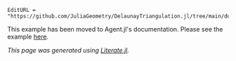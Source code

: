 ```@meta
EditURL = "https://github.com/JuliaGeometry/DelaunayTriangulation.jl/tree/main/docs/src/literate_applications/cell_simulations.jl"
```

This example has been moved to Agent.jl's documentation. Please see the example [here]().

*This page was generated using [Literate.jl](https://github.com/fredrikekre/Literate.jl).*


